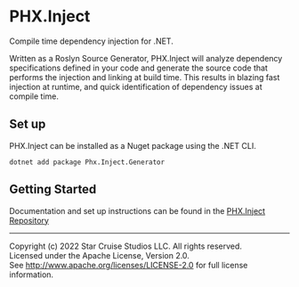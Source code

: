 # PHX.Inject

Compile time dependency injection for .NET.

Written as a Roslyn Source Generator, PHX.Inject will analyze dependency
specifications defined in your code and generate the source code that performs
the injection and linking at build time. This results in blazing fast injection
at runtime, and quick identification of dependency issues at compile time.

## Set up

PHX.Inject can be installed as a Nuget package using the .NET CLI.

```shell
dotnet add package Phx.Inject.Generator
```

## Getting Started

Documentation and set up instructions can be found in
the [PHX.Inject Repository](https://github.com/StarCruiseStudios/PhxInject)

---

Copyright (c) 2022 Star Cruise Studios LLC. All rights reserved.  
Licensed under the Apache License, Version 2.0.  
See http://www.apache.org/licenses/LICENSE-2.0 for full license information.
